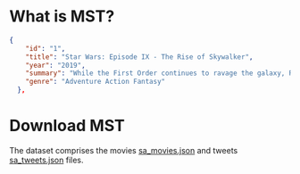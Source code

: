 # What is MST?
```json
{
    "id": "1",
    "title": "Star Wars: Episode IX - The Rise of Skywalker",
    "year": "2019",
    "summary": "While the First Order continues to ravage the galaxy, Rey finalizes her training as a Jedi. But danger suddenly rises from the ashes as the evil Emperor Palpatine mysteriously returns from the dead. While working with Finn and Poe Dameron to                      fulfill a new mission, Rey will not only face Kylo Ren once more, but she will also finally discover the truth about her                    parents as well as a deadly secret that could determine her future and the fate of the ultimate final showdown that is to                   come.",
    "genre": "Adventure Action Fantasy"
  },
```
# Download MST
The dataset comprises the movies [sa_movies.json](sa_movies.json) and tweets [sa_tweets.json](sa_tweets.json) files.
